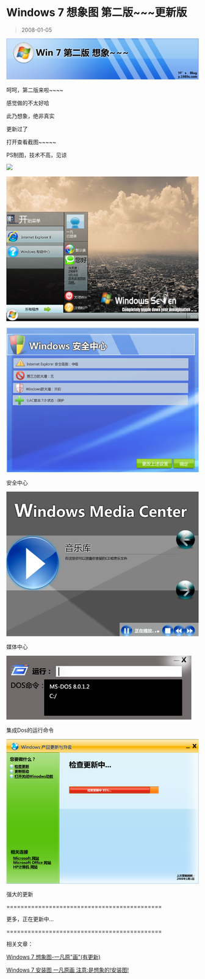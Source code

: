 # Windows 7 想象图 第二版~~~更新版 

> 2008-01-05

<div class="pcs-article-content_ptkaiapt4bxy_baiduscarticle" id="detailArticleContent_ptkaiapt4bxy_baiduscarticle">
 <p>
  <img class="blogimg" small="0" src="images/f70d14bf7c0a3b2e33c0c2cf5a51eadf.jpg"/>
 </p>
 <p>
  呵呵，第二版来啦~~~~
 </p>
 <p>
  感觉做的不太好哈
 </p>
 <p>
  此乃想象，绝非真实
 </p>
 <p>
  更新过了
 </p>
 <p>
  打开查看截图~~~~~
 </p>
 <p>
  PS制图，技术不高，见谅
 </p>
 <p>
 </p>
 <img class="blogimg" small="0" src="images/2d5d585f185b8d7f8990cc3a2696276d.jpg"/>
 <p>
 </p>
 <img class="blogimg" small="0" src="images/0d870d11d3c9abd1a4e1194b8f7089ab.jpg"/>
 <p>
 </p>
 <p>
  <img class="blogimg" small="0" src="images/57681ca0109520860c07ae1a2098a766.jpg"/>
 </p>
 <p>
  安全中心
 </p>
 <p>
  <img class="blogimg" small="0" src="images/5b51869451e693cff2ff1fe4b2f749ae.jpg"/>
 </p>
 <p>
  媒体中心
 </p>
 <p>
  <img class="blogimg" small="0" src="images/66c1e73eac570a5f2d88e9b508903e67.jpg"/>
 </p>
 <p>
  集成Dos的运行命令
 </p>
 <p>
  <img class="blogimg" small="0" src="images/d5fbaf517845b1c84bd3339f596be7c8.jpg"/>
 </p>
 <p>
  强大的更新
 </p>
 <p>
  ============================================
 </p>
 <p>
  更多，正在更新中...
 </p>
 <p>
  ============================================
 </p>
 <p>
  相关文章：
 </p>
 <a href="http://hi.baidu.com/yfboke/blog/item/332fac1b9c829bd6ad6e75cf.html" target="_blank">
  Windows 7 想象图-一凡原"画"(有更新)
 </a>
 <p>
  <a href="http://hi.baidu.com/yfboke/blog/item/611fc738a7f7c9c1d56225b8.html" target="_blank">
   Windows 7 安装图 一凡原画 注意:是想象的!安装图!
  </a>
 </p>
</div>


